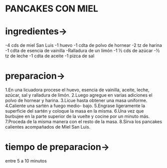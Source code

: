 # PANCAKES CON MIEL

# ingredientes->
 -4 cds de miel San Luis
 -1 huevo
 -1 cdta de polvo de hornear
 -2 tz de harina
 -1 cdta de esencia de vainilla
 -Ralladura de un limón
 -1 ½ cds de azúcar
 -½ tz de leche
 -1 cdta de aceite
 -1 pizca de sal 
# preparacion->
1.En una licuadora procese el huevo, esencia de vainilla, aceite, leche, azúcar, sal y ralladura de limón.
2.Luego agregue en varias adiciones el polvo de hornear y harina.
3.Licue hasta obtener una masa uniforme.
4.Caliente una sartén a fuego medio- bajo.
5.Engrase ligeramente la superficie del sartén y coloque la masa en la misma.
6.Una vez que burbujee en la parte superior de la vuelte y cocine por un minuto más.
7.Proceda de la misma manera con el resto de la masa.
8.Sirva los pancakes calientes acompañados de Miel San Luis.
# tiempo de preparacion->
entre 5 a 10 minutos